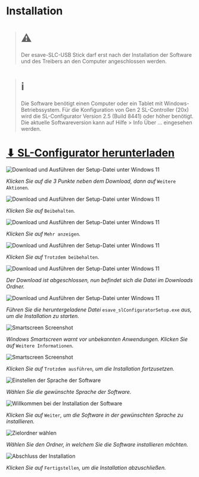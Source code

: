 # Installation
> # ⚠  
> Der esave-SLC-USB Stick darf erst nach der Installation der Software und des Treibers an den Computer angeschlossen werden.

> # ℹ  
>  Die Software benötigt einen Computer oder ein Tablet mit Windows-Betriebssystem.
>  Für die Konfiguration von Gen 2 SL-Controller (20x) wird die SL-Configurator Version 2.5 (Build 8441) oder höher benötigt. Die aktuelle Softwareversion kann auf Hilfe > Info Über … eingesehen werden.

# [⬇ SL-Configurator herunterladen](https://www.esaveag.com/iLightConfigurator/esave/esave_slConfiguratorSetup.exe)  

![Download und Ausführen der Setup-Datei unter Windows 11](installation-1-download-1.png)  

*Klicken Sie auf die 3 Punkte neben dem Download, dann auf* `Weitere Aktionen`*.*  

![Download und Ausführen der Setup-Datei unter Windows 11](installation-2-download-2.png)  

*Klicken Sie auf* `Beibehalten`*.*

![Download und Ausführen der Setup-Datei unter Windows 11](installation-3-download-3.png)  

*Klicken Sie auf* `Mehr anzeigen`*.*

![Download und Ausführen der Setup-Datei unter Windows 11](installation-4-download-4.png)  

*Klicken Sie auf* `Trotzdem beibehalten`*.*

![Download und Ausführen der Setup-Datei unter Windows 11](installation-5-download-5.png)  

*Der Download ist abgeschlossen, nun befindet sich die Datei im Downloads Ordner.*

![Download und Ausführen der Setup-Datei unter Windows 11](installation-6-download-6.png)  

*Führen Sie die heruntergeladene Datei* `esave_slConfiguratorSetup.exe` *aus, um die Installation zu starten.*

![Smartscreen Screenshot](installation-7-smartscreen-1.png)  

*Windows Smartscreen warnt vor unbekannten Anwendungen. Klicken Sie auf* `Weitere Informationen`*.*

![Smartscreen Screenshot](installation-8-smartscreen-2.png)  

*Klicken Sie auf* `Trotzdem ausführen`*, um die Installation fortzusetzen.*

![Einstellen der Sprache der Software](installation-9-sprachwahl.png)  

*Wählen Sie die gewünschte Sprache der Software.*

![Willkommen bei der Installation der Software](installation-10-setup-1.png)  

*Klicken Sie auf* `Weiter`*, um die Software in der gewünschten Sprache zu installieren.*

![Zielordner wählen](installation-11-setup-2.png)  

*Wählen Sie den Ordner, in welchem Sie die Software installieren möchten.*

![Abschluss der Installation](installation-12-setup-3.png)  

*Klicken Sie auf* `Fertigstellen`*, um die Installation abzuschließen.* 